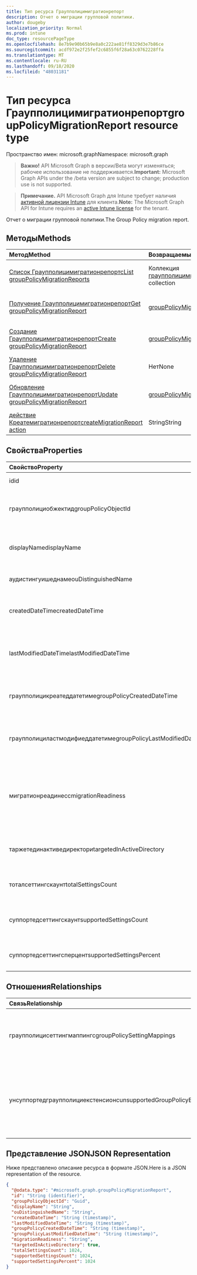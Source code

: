 ```yaml
---
title: Тип ресурса Граупполицимигратионрепорт
description: Отчет о миграции групповой политики.
author: dougeby
localization_priority: Normal
ms.prod: intune
doc_type: resourcePageType
ms.openlocfilehash: 8e7b9e90b65b9e8a0c222ae81ff8329d3e7b86ce
ms.sourcegitcommit: acdf972e2f25fef2c6855f6f28a63c0762228ffa
ms.translationtype: MT
ms.contentlocale: ru-RU
ms.lasthandoff: 09/18/2020
ms.locfileid: "48031181"
---
```

# <a name="grouppolicymigrationreport-resource-type"></a><span data-ttu-id="0604a-103">Тип ресурса Граупполицимигратионрепорт</span><span class="sxs-lookup"><span data-stu-id="0604a-103">groupPolicyMigrationReport resource type</span></span>

<span data-ttu-id="0604a-104">Пространство имен: microsoft.graph</span><span class="sxs-lookup"><span data-stu-id="0604a-104">Namespace: microsoft.graph</span></span>

> <span data-ttu-id="0604a-105">**Важно!** API Microsoft Graph в версии/Beta могут изменяться; рабочее использование не поддерживается.</span><span class="sxs-lookup"><span data-stu-id="0604a-105">**Important:** Microsoft Graph APIs under the /beta version are subject to change; production use is not supported.</span></span>

> <span data-ttu-id="0604a-106">**Примечание.** API Microsoft Graph для Intune требует наличия [активной лицензии Intune](https://go.microsoft.com/fwlink/?linkid=839381) для клиента.</span><span class="sxs-lookup"><span data-stu-id="0604a-106">**Note:** The Microsoft Graph API for Intune requires an [active Intune license](https://go.microsoft.com/fwlink/?linkid=839381) for the tenant.</span></span>

<span data-ttu-id="0604a-107">Отчет о миграции групповой политики.</span><span class="sxs-lookup"><span data-stu-id="0604a-107">The Group Policy migration report.</span></span>

## <a name="methods"></a><span data-ttu-id="0604a-108">Методы</span><span class="sxs-lookup"><span data-stu-id="0604a-108">Methods</span></span>
|<span data-ttu-id="0604a-109">Метод</span><span class="sxs-lookup"><span data-stu-id="0604a-109">Method</span></span>|<span data-ttu-id="0604a-110">Возвращаемый тип</span><span class="sxs-lookup"><span data-stu-id="0604a-110">Return Type</span></span>|<span data-ttu-id="0604a-111">Описание</span><span class="sxs-lookup"><span data-stu-id="0604a-111">Description</span></span>|
|:---|:---|:---|
|[<span data-ttu-id="0604a-112">Список Граупполицимигратионрепортс</span><span class="sxs-lookup"><span data-stu-id="0604a-112">List groupPolicyMigrationReports</span></span>](../api/intune-gpanalyticsservice-grouppolicymigrationreport-list.md)|<span data-ttu-id="0604a-113">Коллекция [граупполицимигратионрепорт](../resources/intune-gpanalyticsservice-grouppolicymigrationreport.md)</span><span class="sxs-lookup"><span data-stu-id="0604a-113">[groupPolicyMigrationReport](../resources/intune-gpanalyticsservice-grouppolicymigrationreport.md) collection</span></span>|<span data-ttu-id="0604a-114">Список свойств и связей объектов [граупполицимигратионрепорт](../resources/intune-gpanalyticsservice-grouppolicymigrationreport.md) .</span><span class="sxs-lookup"><span data-stu-id="0604a-114">List properties and relationships of the [groupPolicyMigrationReport](../resources/intune-gpanalyticsservice-grouppolicymigrationreport.md) objects.</span></span>|
|[<span data-ttu-id="0604a-115">Получение Граупполицимигратионрепорт</span><span class="sxs-lookup"><span data-stu-id="0604a-115">Get groupPolicyMigrationReport</span></span>](../api/intune-gpanalyticsservice-grouppolicymigrationreport-get.md)|[<span data-ttu-id="0604a-116">groupPolicyMigrationReport</span><span class="sxs-lookup"><span data-stu-id="0604a-116">groupPolicyMigrationReport</span></span>](../resources/intune-gpanalyticsservice-grouppolicymigrationreport.md)|<span data-ttu-id="0604a-117">Чтение свойств и связей объекта [граупполицимигратионрепорт](../resources/intune-gpanalyticsservice-grouppolicymigrationreport.md) .</span><span class="sxs-lookup"><span data-stu-id="0604a-117">Read properties and relationships of the [groupPolicyMigrationReport](../resources/intune-gpanalyticsservice-grouppolicymigrationreport.md) object.</span></span>|
|[<span data-ttu-id="0604a-118">Создание Граупполицимигратионрепорт</span><span class="sxs-lookup"><span data-stu-id="0604a-118">Create groupPolicyMigrationReport</span></span>](../api/intune-gpanalyticsservice-grouppolicymigrationreport-create.md)|[<span data-ttu-id="0604a-119">groupPolicyMigrationReport</span><span class="sxs-lookup"><span data-stu-id="0604a-119">groupPolicyMigrationReport</span></span>](../resources/intune-gpanalyticsservice-grouppolicymigrationreport.md)|<span data-ttu-id="0604a-120">Создание нового объекта [граупполицимигратионрепорт](../resources/intune-gpanalyticsservice-grouppolicymigrationreport.md) .</span><span class="sxs-lookup"><span data-stu-id="0604a-120">Create a new [groupPolicyMigrationReport](../resources/intune-gpanalyticsservice-grouppolicymigrationreport.md) object.</span></span>|
|[<span data-ttu-id="0604a-121">Удаление Граупполицимигратионрепорт</span><span class="sxs-lookup"><span data-stu-id="0604a-121">Delete groupPolicyMigrationReport</span></span>](../api/intune-gpanalyticsservice-grouppolicymigrationreport-delete.md)|<span data-ttu-id="0604a-122">Нет</span><span class="sxs-lookup"><span data-stu-id="0604a-122">None</span></span>|<span data-ttu-id="0604a-123">Удаляет объект [граупполицимигратионрепорт](../resources/intune-gpanalyticsservice-grouppolicymigrationreport.md).</span><span class="sxs-lookup"><span data-stu-id="0604a-123">Deletes a [groupPolicyMigrationReport](../resources/intune-gpanalyticsservice-grouppolicymigrationreport.md).</span></span>|
|[<span data-ttu-id="0604a-124">Обновление Граупполицимигратионрепорт</span><span class="sxs-lookup"><span data-stu-id="0604a-124">Update groupPolicyMigrationReport</span></span>](../api/intune-gpanalyticsservice-grouppolicymigrationreport-update.md)|[<span data-ttu-id="0604a-125">groupPolicyMigrationReport</span><span class="sxs-lookup"><span data-stu-id="0604a-125">groupPolicyMigrationReport</span></span>](../resources/intune-gpanalyticsservice-grouppolicymigrationreport.md)|<span data-ttu-id="0604a-126">Обновление свойств объекта [граупполицимигратионрепорт](../resources/intune-gpanalyticsservice-grouppolicymigrationreport.md) .</span><span class="sxs-lookup"><span data-stu-id="0604a-126">Update the properties of a [groupPolicyMigrationReport](../resources/intune-gpanalyticsservice-grouppolicymigrationreport.md) object.</span></span>|
|[<span data-ttu-id="0604a-127">действие Креатемигратионрепорт</span><span class="sxs-lookup"><span data-stu-id="0604a-127">createMigrationReport action</span></span>](../api/intune-gpanalyticsservice-grouppolicymigrationreport-createmigrationreport.md)|<span data-ttu-id="0604a-128">String</span><span class="sxs-lookup"><span data-stu-id="0604a-128">String</span></span>|<span data-ttu-id="0604a-129">Н/Д</span><span class="sxs-lookup"><span data-stu-id="0604a-129">Not yet documented</span></span>|

## <a name="properties"></a><span data-ttu-id="0604a-130">Свойства</span><span class="sxs-lookup"><span data-stu-id="0604a-130">Properties</span></span>
|<span data-ttu-id="0604a-131">Свойство</span><span class="sxs-lookup"><span data-stu-id="0604a-131">Property</span></span>|<span data-ttu-id="0604a-132">Тип</span><span class="sxs-lookup"><span data-stu-id="0604a-132">Type</span></span>|<span data-ttu-id="0604a-133">Описание</span><span class="sxs-lookup"><span data-stu-id="0604a-133">Description</span></span>|
|:---|:---|:---|
|<span data-ttu-id="0604a-134">id</span><span class="sxs-lookup"><span data-stu-id="0604a-134">id</span></span>|<span data-ttu-id="0604a-135">String</span><span class="sxs-lookup"><span data-stu-id="0604a-135">String</span></span>|<span data-ttu-id="0604a-136">Пока не задокументировано.</span><span class="sxs-lookup"><span data-stu-id="0604a-136">Not yet documented</span></span>|
|<span data-ttu-id="0604a-137">граупполициобжектид</span><span class="sxs-lookup"><span data-stu-id="0604a-137">groupPolicyObjectId</span></span>|<span data-ttu-id="0604a-138">Guid</span><span class="sxs-lookup"><span data-stu-id="0604a-138">Guid</span></span>|<span data-ttu-id="0604a-139">GUID объекта групповой политики из XML-содержимого объекта групповой политики</span><span class="sxs-lookup"><span data-stu-id="0604a-139">The Group Policy Object GUID from GPO Xml content</span></span>|
|<span data-ttu-id="0604a-140">displayName</span><span class="sxs-lookup"><span data-stu-id="0604a-140">displayName</span></span>|<span data-ttu-id="0604a-141">String</span><span class="sxs-lookup"><span data-stu-id="0604a-141">String</span></span>|<span data-ttu-id="0604a-142">Имя объекта групповой политики из XML-содержимого объекта групповой политики</span><span class="sxs-lookup"><span data-stu-id="0604a-142">The name of Group Policy Object from the GPO Xml Content</span></span>|
|<span data-ttu-id="0604a-143">аудистингуишеднаме</span><span class="sxs-lookup"><span data-stu-id="0604a-143">ouDistinguishedName</span></span>|<span data-ttu-id="0604a-144">String</span><span class="sxs-lookup"><span data-stu-id="0604a-144">String</span></span>|<span data-ttu-id="0604a-145">Различающееся имя подразделения.</span><span class="sxs-lookup"><span data-stu-id="0604a-145">The distinguished name of the OU.</span></span>|
|<span data-ttu-id="0604a-146">createdDateTime</span><span class="sxs-lookup"><span data-stu-id="0604a-146">createdDateTime</span></span>|<span data-ttu-id="0604a-147">DateTimeOffset</span><span class="sxs-lookup"><span data-stu-id="0604a-147">DateTimeOffset</span></span>|<span data-ttu-id="0604a-148">Дата и время создания Граупполицимигратионрепорт.</span><span class="sxs-lookup"><span data-stu-id="0604a-148">The date and time at which the GroupPolicyMigrationReport was created.</span></span>|
|<span data-ttu-id="0604a-149">lastModifiedDateTime</span><span class="sxs-lookup"><span data-stu-id="0604a-149">lastModifiedDateTime</span></span>|<span data-ttu-id="0604a-150">DateTimeOffset</span><span class="sxs-lookup"><span data-stu-id="0604a-150">DateTimeOffset</span></span>|<span data-ttu-id="0604a-151">Дата и время последнего изменения Граупполицимигратионрепорт.</span><span class="sxs-lookup"><span data-stu-id="0604a-151">The date and time at which the GroupPolicyMigrationReport was last modified.</span></span>|
|<span data-ttu-id="0604a-152">граупполицикреатеддатетиме</span><span class="sxs-lookup"><span data-stu-id="0604a-152">groupPolicyCreatedDateTime</span></span>|<span data-ttu-id="0604a-153">DateTimeOffset</span><span class="sxs-lookup"><span data-stu-id="0604a-153">DateTimeOffset</span></span>|<span data-ttu-id="0604a-154">Дата и время создания Граупполицимигратионрепорт.</span><span class="sxs-lookup"><span data-stu-id="0604a-154">The date and time at which the GroupPolicyMigrationReport was created.</span></span>|
|<span data-ttu-id="0604a-155">граупполициластмодифиеддатетиме</span><span class="sxs-lookup"><span data-stu-id="0604a-155">groupPolicyLastModifiedDateTime</span></span>|<span data-ttu-id="0604a-156">DateTimeOffset</span><span class="sxs-lookup"><span data-stu-id="0604a-156">DateTimeOffset</span></span>|<span data-ttu-id="0604a-157">Дата и время последнего изменения Граупполицимигратионрепорт.</span><span class="sxs-lookup"><span data-stu-id="0604a-157">The date and time at which the GroupPolicyMigrationReport was last modified.</span></span>|
|<span data-ttu-id="0604a-158">мигратионреадинесс</span><span class="sxs-lookup"><span data-stu-id="0604a-158">migrationReadiness</span></span>|[<span data-ttu-id="0604a-159">groupPolicyMigrationReadiness</span><span class="sxs-lookup"><span data-stu-id="0604a-159">groupPolicyMigrationReadiness</span></span>](../resources/intune-gpanalyticsservice-grouppolicymigrationreadiness.md)|<span data-ttu-id="0604a-160">Область действия Intune для связанного файлового объекта групповой политики.</span><span class="sxs-lookup"><span data-stu-id="0604a-160">The Intune coverage for the associated Group Policy Object file.</span></span> <span data-ttu-id="0604a-161">Возможные значения: `none`, `partial`, `complete`, `error`, `notApplicable`.</span><span class="sxs-lookup"><span data-stu-id="0604a-161">Possible values are: `none`, `partial`, `complete`, `error`, `notApplicable`.</span></span>|
|<span data-ttu-id="0604a-162">таржетединактиведиректори</span><span class="sxs-lookup"><span data-stu-id="0604a-162">targetedInActiveDirectory</span></span>|<span data-ttu-id="0604a-163">Boolean</span><span class="sxs-lookup"><span data-stu-id="0604a-163">Boolean</span></span>|<span data-ttu-id="0604a-164">Свойство Targeted в Active Directory из XML-контента объекта групповой политики</span><span class="sxs-lookup"><span data-stu-id="0604a-164">The Targeted in AD property from GPO Xml Content</span></span>|
|<span data-ttu-id="0604a-165">тоталсеттингскаунт</span><span class="sxs-lookup"><span data-stu-id="0604a-165">totalSettingsCount</span></span>|<span data-ttu-id="0604a-166">Int32</span><span class="sxs-lookup"><span data-stu-id="0604a-166">Int32</span></span>|<span data-ttu-id="0604a-167">Общее количество параметров групповой политики из файла GPO.</span><span class="sxs-lookup"><span data-stu-id="0604a-167">The total number of Group Policy Settings from GPO file.</span></span>|
|<span data-ttu-id="0604a-168">суппортедсеттингскаунт</span><span class="sxs-lookup"><span data-stu-id="0604a-168">supportedSettingsCount</span></span>|<span data-ttu-id="0604a-169">Int32</span><span class="sxs-lookup"><span data-stu-id="0604a-169">Int32</span></span>|<span data-ttu-id="0604a-170">Количество параметров групповой политики, поддерживаемых Intune.</span><span class="sxs-lookup"><span data-stu-id="0604a-170">The number of Group Policy Settings supported by Intune.</span></span>|
|<span data-ttu-id="0604a-171">суппортедсеттингсперцент</span><span class="sxs-lookup"><span data-stu-id="0604a-171">supportedSettingsPercent</span></span>|<span data-ttu-id="0604a-172">Int32</span><span class="sxs-lookup"><span data-stu-id="0604a-172">Int32</span></span>|<span data-ttu-id="0604a-173">Процент параметров групповой политики, поддерживаемых Intune.</span><span class="sxs-lookup"><span data-stu-id="0604a-173">The Percentage of Group Policy Settings supported by Intune.</span></span>|

## <a name="relationships"></a><span data-ttu-id="0604a-174">Отношения</span><span class="sxs-lookup"><span data-stu-id="0604a-174">Relationships</span></span>
|<span data-ttu-id="0604a-175">Связь</span><span class="sxs-lookup"><span data-stu-id="0604a-175">Relationship</span></span>|<span data-ttu-id="0604a-176">Тип</span><span class="sxs-lookup"><span data-stu-id="0604a-176">Type</span></span>|<span data-ttu-id="0604a-177">Описание</span><span class="sxs-lookup"><span data-stu-id="0604a-177">Description</span></span>|
|:---|:---|:---|
|<span data-ttu-id="0604a-178">граупполицисеттингмаппингс</span><span class="sxs-lookup"><span data-stu-id="0604a-178">groupPolicySettingMappings</span></span>|<span data-ttu-id="0604a-179">Коллекция [граупполицисеттингмаппинг](../resources/intune-gpanalyticsservice-grouppolicysettingmapping.md)</span><span class="sxs-lookup"><span data-stu-id="0604a-179">[groupPolicySettingMapping](../resources/intune-gpanalyticsservice-grouppolicysettingmapping.md) collection</span></span>|<span data-ttu-id="0604a-180">Список параметров групповой политики для сопоставлений MDM/Intune.</span><span class="sxs-lookup"><span data-stu-id="0604a-180">A list of group policy settings to MDM/Intune mappings.</span></span>|
|<span data-ttu-id="0604a-181">унсуппортедграупполициекстенсионс</span><span class="sxs-lookup"><span data-stu-id="0604a-181">unsupportedGroupPolicyExtensions</span></span>|<span data-ttu-id="0604a-182">Коллекция [унсуппортедграупполициекстенсион](../resources/intune-gpanalyticsservice-unsupportedgrouppolicyextension.md)</span><span class="sxs-lookup"><span data-stu-id="0604a-182">[unsupportedGroupPolicyExtension](../resources/intune-gpanalyticsservice-unsupportedgrouppolicyextension.md) collection</span></span>|<span data-ttu-id="0604a-183">Список неподдерживаемых расширений групповой политики в объекте групповой политики.</span><span class="sxs-lookup"><span data-stu-id="0604a-183">A list of unsupported group policy extensions inside the Group Policy Object.</span></span>|

## <a name="json-representation"></a><span data-ttu-id="0604a-184">Представление JSON</span><span class="sxs-lookup"><span data-stu-id="0604a-184">JSON Representation</span></span>
<span data-ttu-id="0604a-185">Ниже представлено описание ресурса в формате JSON.</span><span class="sxs-lookup"><span data-stu-id="0604a-185">Here is a JSON representation of the resource.</span></span>
<!-- {
  "blockType": "resource",
  "keyProperty": "id",
  "@odata.type": "microsoft.graph.groupPolicyMigrationReport"
}
-->
``` json
{
  "@odata.type": "#microsoft.graph.groupPolicyMigrationReport",
  "id": "String (identifier)",
  "groupPolicyObjectId": "Guid",
  "displayName": "String",
  "ouDistinguishedName": "String",
  "createdDateTime": "String (timestamp)",
  "lastModifiedDateTime": "String (timestamp)",
  "groupPolicyCreatedDateTime": "String (timestamp)",
  "groupPolicyLastModifiedDateTime": "String (timestamp)",
  "migrationReadiness": "String",
  "targetedInActiveDirectory": true,
  "totalSettingsCount": 1024,
  "supportedSettingsCount": 1024,
  "supportedSettingsPercent": 1024
}
```






